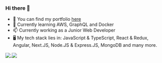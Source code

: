 ### Hi there 👋

- 🔭 You can find my portfolio [here](https://algrenpauna.com/)
- 🌱 Currently learning AWS, GraphQL and Docker
- 📫 Currently working as a Junior Web Developer
- 🖥️ My tech stack lies in: JavaScript & TypeScript, React & Redux, Angular, Next.JS, Node.JS & Express.JS, MongoDB and many more.

<a href="https://github.com/anuraghazra/github-readme-stats">
  <img align="center" src="https://github-readme-stats.vercel.app/api?username=algren123&theme=bear&hide=issues&show_icons=true" />
</a>
<a href="https://github.com/anuraghazra/convoychat">
  <img align="center" src="https://github-readme-stats.vercel.app/api/top-langs/?username=algren123&theme=bear&layout=compact" />
</a>
